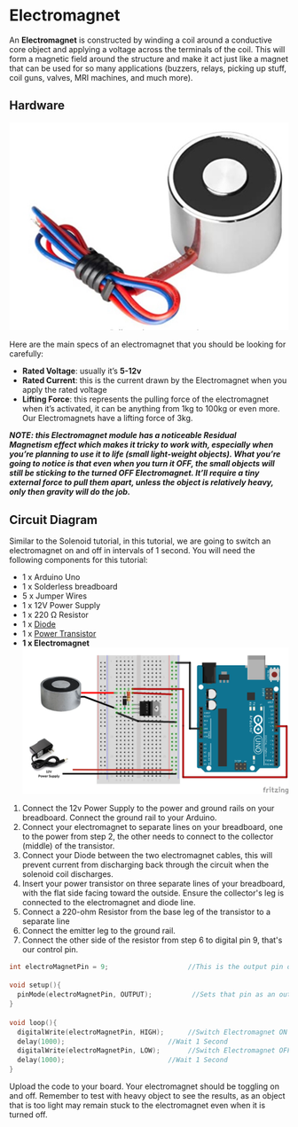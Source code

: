 # Electromagnet

An **Electromagnet** is constructed by winding a coil around a conductive core object and applying a voltage across the terminals of the coil. This will form a magnetic field around the structure and make it act just like a magnet that can be used for so many applications (buzzers, relays, picking up stuff, coil guns, valves, MRI machines, and much more).

## Hardware
![Image of Electromagent](./Images/electromagnetimage.jpeg)

Here are the main specs of an electromagnet that you should be looking for carefully:

- **Rated Voltage**: usually it’s **5-12v**
- **Rated Current**: this is the current drawn by the Electromagnet when you apply the rated voltage
- **Lifting Force**: this represents the pulling force of the electromagnet when it’s activated, it can be anything from 1kg to 100kg or even more. Our Electromagnets have a lifting force of 3kg.

_***NOTE: this Electromagnet module has a noticeable **Residual Magnetism** effect which makes it tricky to work with, especially when you’re planning to use it to life (small light-weight objects). What you’re going to notice is that even when you turn it OFF, the small objects will still be sticking to the turned OFF Electromagnet. It’ll require a tiny external force to pull them apart, unless the object is relatively heavy, only then gravity will do the job.***_

## Circuit Diagram
Similar to the Solenoid tutorial,  in this tutorial, we are going to switch an electromagnet on and off in intervals of 1 second. You will need the following components for this tutorial:

- 1 x Arduino Uno
- 1 x Solderless breadboard
- 5 x Jumper Wires
- 1 x 12V Power Supply
- 1 x 220 Ω Resistor
- 1 x [Diode](https://core-electronics.com.au/1n4001-diode-10-pack.html)
- 1 x [Power Transistor](https://core-electronics.com.au/tip120-power-darlington-transistors-3-pack.html)
- **1 x Electromagnet**
![Electromagent Circuit Diagram](./Images/electromagnet-schematic.png)

1. Connect the 12v Power Supply to the power and ground rails on your breadboard. Connect the ground rail to your Arduino. 
2. Connect your electromagnet to separate lines on your breadboard, one to the power from step 2, the other needs to connect to the collector (middle) of the transistor.
3. Connect your Diode between the two electromagnet cables, this will prevent current from discharging back through the circuit when the solenoid coil discharges.
4. Insert your power transistor on three separate lines of your breadboard, with the flat side facing toward the outside. Ensure the collector's leg is connected to the electromagnet and diode line.
5. Connect a 220-ohm Resistor from the base leg of the transistor to a separate line
6. Connect the emitter leg to the ground rail.
7. Connect the other side of the resistor from step 6 to digital pin 9, that's our control pin.

```C++
int electroMagnetPin = 9;                    //This is the output pin on the Arduino uno

void setup(){
  pinMode(electroMagnetPin, OUTPUT);          //Sets that pin as an output
}

void loop(){
  digitalWrite(electroMagnetPin, HIGH);      //Switch Electromagnet ON
  delay(1000);                          //Wait 1 Second
  digitalWrite(electroMagnetPin, LOW);       //Switch Electromagnet OFF
  delay(1000);                          //Wait 1 Second
}
```

Upload the code to your board. Your electromagnet should be toggling on and off. Remember to test with heavy object to see the results, as an object that is too light may remain stuck to the electromagnet even when it is turned off. 
